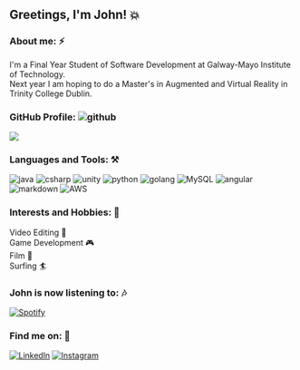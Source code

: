 ## Greetings, I'm John! :boom:

### About me: :zap:
I'm a Final Year Student of Software Development at Galway-Mayo Institute of Technology.<br>
Next year I am hoping to do a Master's in Augmented and Virtual Reality in Trinity College Dublin.

### GitHub Profile: ![github](https://icon-icons.com/icons2/1826/PNG/32/4202098codedevelopergithublogo-115590_115711.png)
<img align="center" src="https://johnshields-github-stats.vercel.app/api?username=johnshields&show_icons=true&hide_border=true" />

### Languages and Tools: :hammer_and_pick:
![java](https://img.shields.io/badge/Java-ED8B00?style=for-the-badge&logo=java&logoColor=white)
![csharp](https://img.shields.io/badge/C%23-239120?style=for-the-badge&logo=c-sharp&logoColor=white)
![unity](https://img.shields.io/badge/Unity-100000?style=for-the-badge&logo=unity&logoColor=white)
![python](https://img.shields.io/badge/Python-14354C?style=for-the-badge&logo=python&logoColor=white)
![golang](https://img.shields.io/badge/Go-00ADD8?style=for-the-badge&logo=go&logoColor=white)
![MySQL](https://img.shields.io/badge/MySQL-00000F?style=for-the-badge&logo=mysql&logoColor=white)
![angular](https://img.shields.io/badge/Angular-DD0031?style=for-the-badge&logo=angular&logoColor=white)
![markdown](https://img.shields.io/badge/Markdown-000000?style=for-the-badge&logo=markdown&logoColor=white)
![AWS](https://img.shields.io/badge/Amazon_AWS-232F3E?style=for-the-badge&logo=amazon-aws&logoColor=white)

### Interests and Hobbies: :runner:
Video Editing :vhs: <br>
Game Development :video_game: <br>
Film :movie_camera: <br>
Surfing 🏄

### John is now listening to: :notes:
[![Spotify](https://nova-github-player.vercel.app/api/spotify)](https://open.spotify.com/user/1157274179E)

### Find me on: :wave:
[![Linkedln](https://img.shields.io/badge/LinkedIn-0077B5?style=for-the-badge&logo=linkedin&logoColor=white)](https://www.linkedin.com/in/john-shields-551b86165/)
[![Instagram](https://img.shields.io/badge/Instagram-E4405F?style=for-the-badge&logo=instagram&logoColor=white)](https://www.instagram.com/johnshields__/)

